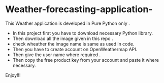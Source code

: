 # Weather-forecasting-application-
This Weather application is developed in Pure Python only .




- In this project first you have to download necessary Python library.
- Then download all the image given in this repo .
- check wheather the image name is same as used in code.
- Then you have to create account on OpenWeathermap API.
- Then give the user name where required .
- Then copy the free product key from your account and paste it where necessary.
  



Enjoy!!!
